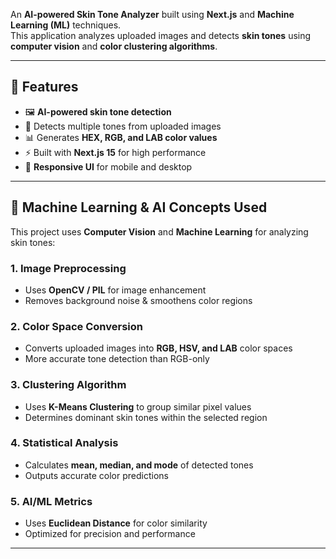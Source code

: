 An **AI-powered Skin Tone Analyzer** built using **Next.js** and **Machine Learning (ML)** techniques.  
This application analyzes uploaded images and detects **skin tones** using **computer vision** and **color clustering algorithms**.

---

## 🚀 Features
- 🖼️ **AI-powered skin tone detection**
- 🎨 Detects multiple tones from uploaded images
- 📊 Generates **HEX, RGB, and LAB color values**
- ⚡ Built with **Next.js 15** for high performance
- 📱 **Responsive UI** for mobile and desktop

---

## 🧠 Machine Learning & AI Concepts Used

This project uses **Computer Vision** and **Machine Learning** for analyzing skin tones:

### **1. Image Preprocessing**
- Uses **OpenCV / PIL** for image enhancement
- Removes background noise & smoothens color regions

### **2. Color Space Conversion**
- Converts uploaded images into **RGB, HSV, and LAB** color spaces
- More accurate tone detection than RGB-only

### **3. Clustering Algorithm**
- Uses **K-Means Clustering** to group similar pixel values
- Determines dominant skin tones within the selected region

### **4. Statistical Analysis**
- Calculates **mean, median, and mode** of detected tones
- Outputs accurate color predictions

### **5. AI/ML Metrics**
- Uses **Euclidean Distance** for color similarity
- Optimized for precision and performance

---

